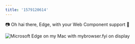 ```yaml
---
title: '1579120614'
---
```

📷 Oh hai there, Edge, with your Web Component support 👋

![Microsoft Edge on my Mac with mybrowser.fyi on display](https://hankchizljaw.imgix.net/Screenshot%202020-01-15%20at%2020.36.05.jpg?auto=format&q=60)
